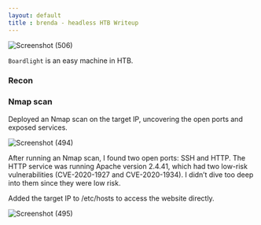 ```yaml
---
layout: default
title : brenda - headless HTB Writeup
---
```


![Screenshot (506)](https://github.com/user-attachments/assets/de43d77c-fb39-4630-a345-2cb5d70efdbc)

`Boardlight` is an easy machine in HTB.

### Recon
### Nmap scan

Deployed an Nmap scan on the target IP, uncovering the open ports and exposed services. 

![Screenshot (494)](https://github.com/user-attachments/assets/89a0faf8-7d44-4591-b2f9-4d56ec38584e)

After running an Nmap scan, I found two open ports: SSH and HTTP. The HTTP service was running Apache version 2.4.41, which had two low-risk vulnerabilities (CVE-2020-1927 and CVE-2020-1934). I didn’t dive too deep into them since they were low risk.

Added the target IP to /etc/hosts to access the website directly. 

![Screenshot (495)](https://github.com/user-attachments/assets/e3d7ec7a-6c91-4743-a131-46c380f2a033)

